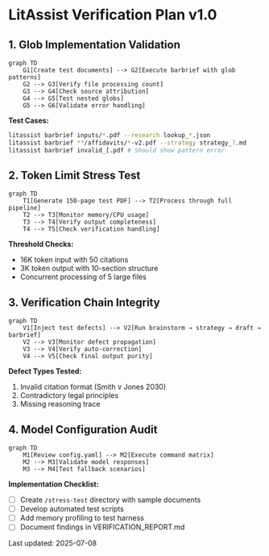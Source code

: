 # LitAssist Verification Plan v1.0

## 1. Glob Implementation Validation
```mermaid
graph TD
    G1[Create test documents] --> G2[Execute barbrief with glob patterns]
    G2 --> G3[Verify file processing count]
    G3 --> G4[Check source attribution]
    G4 --> G5[Test nested globs]
    G5 --> G6[Validate error handling]
```

**Test Cases:**
```bash
litassist barbrief inputs/*.pdf --research lookup_*.json
litassist barbrief **/affidavits/*-v2.pdf --strategy strategy_?.md
litassist barbrief invalid_[.pdf # Should show pattern error
```

## 2. Token Limit Stress Test
```mermaid
graph TD
    T1[Generate 150-page test PDF] --> T2[Process through full pipeline]
    T2 --> T3[Monitor memory/CPU usage]
    T3 --> T4[Verify output completeness]
    T4 --> T5[Check verification handling]
```

**Threshold Checks:**
- 16K token input with 50 citations
- 3K token output with 10-section structure
- Concurrent processing of 5 large files

## 3. Verification Chain Integrity
```mermaid
graph TD
    V1[Inject test defects] --> V2[Run brainstorm → strategy → draft → barbrief]
    V2 --> V3[Monitor defect propagation]
    V3 --> V4[Verify auto-correction]
    V4 --> V5[Check final output purity]
```

**Defect Types Tested:**
1. Invalid citation format (Smith v Jones 2030)
2. Contradictory legal principles
3. Missing reasoning trace

## 4. Model Configuration Audit
```mermaid
graph TD
    M1[Review config.yaml] --> M2[Execute command matrix]
    M2 --> M3[Validate model responses]
    M3 --> M4[Test fallback scenarios]
```

**Implementation Checklist:**
- [ ] Create `/stress-test` directory with sample documents
- [ ] Develop automated test scripts
- [ ] Add memory profiling to test harness
- [ ] Document findings in VERIFICATION_REPORT.md

Last updated: 2025-07-08
